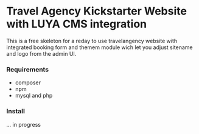 # Travel Agency Kickstarter Website with LUYA CMS integration

This is a free skeleton for a reday to use travelangency website with integrated booking form and themem module wich let you adjust sitename and logo from the admin UI.

### Requirements

- composer
- npm
- mysql and php

### Install

... in progress
